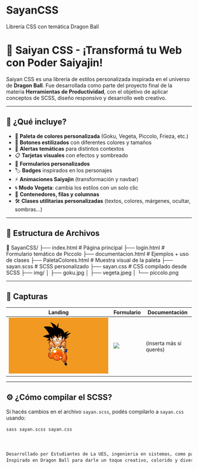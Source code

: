 # SayanCSS
Librería CSS con temática Dragon Ball
# 🐉 Saiyan CSS - ¡Transformá tu Web con Poder Saiyajin!

Saiyan CSS es una librería de estilos personalizada inspirada en el universo de **Dragon Ball**. Fue desarrollada como parte del proyecto final de la materia **Herramientas de Productividad**, con el objetivo de aplicar conceptos de SCSS, diseño responsivo y desarrollo web creativo.

---

## 🌟 ¿Qué incluye?

- 🎨 **Paleta de colores personalizada** (Goku, Vegeta, Piccolo, Frieza, etc.)
- 🔘 **Botones estilizados** con diferentes colores y tamaños
- 📣 **Alertas temáticas** para distintos contextos
- 📋 **Tarjetas visuales** con efectos y sombreado
- 🧾 **Formularios personalizados**
- 🏷️ **Badges** inspirados en los personajes
- ⚡ **Animaciones Saiyajin** (transformación y navbar)
- 🌀 **Modo Vegeta**: cambia los estilos con un solo clic
- 🧱 **Contenedores, filas y columnas**
- 🛠️ **Clases utilitarias personalizadas** (textos, colores, márgenes, ocultar, sombras…)

---

## 📁 Estructura de Archivos

📂 SayanCSS/ ├── index.html # Página principal ├── login.html # Formulario temático de Piccolo ├── documentacion.html # Ejemplos + uso de clases ├── PaletaColores.html # Muestra visual de la paleta ├── sayan.scss # SCSS personalizado ├── sayan.css # CSS compilado desde SCSS ├── img/ │ ├── goku.jpg │ ├── vegeta.jpeg │ └── piccolo.png


---

## 📸 Capturas

| Landing | Formulario | Documentación |
|--------|-------------|----------------|
| ![](img/goku.jpg) | ![](img/piccolo.png) | (inserta más si querés) |

---

## ⚙️ ¿Cómo compilar el SCSS?

Si hacés cambios en el archivo `sayan.scss`, podés compilarlo a `sayan.css` usando:

```bash
sass sayan.scss sayan.css



Desarrollado por Estudiantes de La UES, ingenieria en sistemas, como parte del proyecto laboratorio II, 2025.
Inspirado en Dragon Ball para darle un toque creativo, colorido y divertido al diseño web.